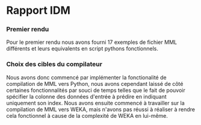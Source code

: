# Rapport IDM

### Premier rendu
Pour le premier rendu nous avons fourni 17 exemples de fichier MML différents et leurs equivalents en script pythons fonctionnels. 

### Choix des cibles du compilateur
Nous avons donc commencé par implémenter la fonctionalité de compilation de MML vers Python, nous avons cependant laissé de côté certaines fonctionnalités par souci de temps telles que le fait de pouvoir spécifier la colonne des données d'entrée à prédire en indiquant uniquement son index.
Nous avons ensuite commencé à travailler sur la compilation de MML vers WEKA, mais n'avons pas réussi à réaliser à rendre cela fonctionnel à cause de la complexité de WEKA en lui-même.

